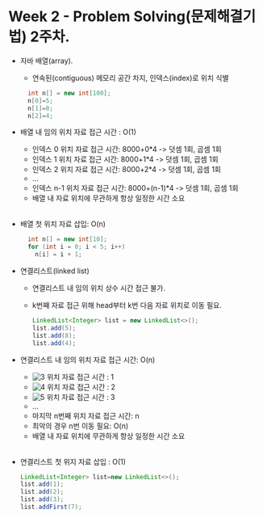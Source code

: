 Week 2 - Problem Solving(문제해결기법) 2주차.
===
* 자바 배열(array).
  
  * 연속된(contiguous) 메모리 공간 차지, 인덱스(index)로 위치 식별

  ```java
    int n[] = new int[100];
    n[0]=5;
    n[1]=8;
    n[2]=4;
  ```
* 배열 내 임의 위치 자료 접근 시간 : O(1)
  * 인덱스 0 위치 자료 접근 시간: 8000+0*4 -> 덧셈 1회, 곱셈 1회
  * 인덱스 1 위치 자료 접근 시간: 8000+1*4 -> 덧셈 1회, 곱셈 1회
  * 인덱스 2 위치 자료 접근 시간: 8000+2*4 -> 덧셈 1회, 곱셈 1회
  * …
  * 인덱스 n-1 위치 자료 접근 시간: 8000+(n-1)*4 -> 덧셈 1회, 곱셈 1회
  * 배열 내 자료 위치에 무관하게 항상 일정한 시간 소요<br><br>

* 배열 첫 위치 자료 삽입: O(n)

  ```java
    int n[] = new int[10];
    for (int i = 0; i < 5; i++) 
      n[i] = i + 1;
  ```    

* 연결리스트(linked list)
  * 연결리스트 내 임의 위치 상수 시간 접근 불가.
  * k번째 자료 접근 위해 head부터 k번 다음 자료 위치로 이동 필요.

    ```java  
    LinkedList<Integer> list = new LinkedList<>();
    list.add(5);
    list.add(8);
    list.add(4);
    ```

* 연결리스트 내 임의 위치 자료 접근 시간: O(n)
  * ![3](https://user-images.githubusercontent.com/33312179/45533535-f8fce900-b832-11e8-9dbe-922ab613ce4e.jpg)  위치 자료 접근 시간 : 1
  * ![4](https://user-images.githubusercontent.com/33312179/45533561-0f0aa980-b833-11e8-98af-657255fc3f63.jpg)  위치 자료 접근 시간 : 2
  * ![5](https://user-images.githubusercontent.com/33312179/45533568-192ca800-b833-11e8-9aad-c67fa52de483.jpg)  위치 자료 접근 시간 : 3
  * …
  * 마지막 n번째 위치 자료 접근 시간: n
  * 최악의 경우 n번 이동 필요: O(n)
  * 배열 내 자료 위치에 무관하게 항상 일정한 시간 소요<br><br>

* 연결리스트 첫 위지 자료 삽입 : O(1)
  ```java
  LinkedList<Integer> list=new LinkedList<>();
  list.add(1);
  list.add(2);
  list.add(3);
  list.addFirst(7); 
  ```

